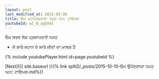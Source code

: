 ```yaml
---
layout: post
last_modified_at: 2021-03-30
title: ਓਮ ਮਹਾਯਾਗਯਾਯਾ ਨਮਹ ੧੦੮ ਟਾਇਮਸ
youtubeId: wl_B_agbX4I
---
```

 
 
 ਓਮ ਸਰਵ ਲੋਕ ਪ੍ਰਜਾਪਠਾਏ ਨਮਹ  
 
 -  ਜੋ ਸਾਰੇ ਜਹਾਨ ਦੇ ਸਾਰੇ ਜੀਵਾਂ ਦਾ ਮਾਲਕ ਹੈ 
 
  
 
  
 
 
 
 
 
 


{% include youtubePlayer.html id=page.youtubeId %}
 
[Next]({{ site.baseurl }}{% link  split2/_posts/2015-10-10-ਓਮ ਉਪੇਂਦਰਾਯਾ ਨਮਹ ੧੦੮ ਟਾਇਮਸ.md%})
 
